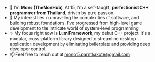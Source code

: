 - 👋 I’m **Mono (TheMonHub)**. At 15, I'm a self-taught, **perfectionist C++ programmer from Thailand**, driven by pure passion.
- 👀 My interest lies in unraveling the complexities of software, and building robust foundations. I've progressed from high-level game development to the intricate world of system-level programming.
- ✨ My focus right now is **LumiFramework**, my debut C++ project. It's a modular, cross-platform library designed to streamline desktop application development by eliminating boilerplate and providing deep developer control.
- 📫 Feel free to reach out at mono15.parnthakote@gmail.com

<!---
mono421/TheMonHub is a ✨ special ✨ repository because its `README.md` (this file) appears on your GitHub profile.
You can click the Preview link to take a look at your changes.
--->
